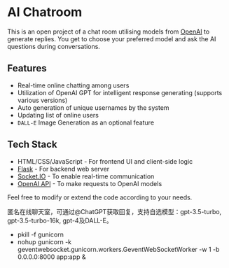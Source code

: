 # AI Chatroom

This is an open project of a chat room utilising models from [OpenAI](https://openai.com/) to generate replies. You get to choose your preferred model and ask the AI questions during conversations.

## Features

* Real-time online chatting among users
* Utilization of OpenAI GPT for intelligent response generating (supports various versions)
* Auto generation of unique usernames by the system
* Updating list of online users
* `DALL-E` Image Generation as an optional feature



## Tech Stack

* HTML/CSS/JavaScript - For frontend UI and client-side logic  
* [Flask](https://flask.palletsprojects.com/en/2.0.x/) - For backend web server 
* [Socket.IO](https://socket.io) - To enable real-time communication
* [OpenAI API](https://beta.openai.com/docs/introduction/library-reference/chapter-openai-api/reference/#python-library-v030) - To make requests to OpenAI models

Feel free to modify or extend the code according to your needs.


匿名在线聊天室，可通过@ChatGPT获取回复，支持自选模型：gpt-3.5-turbo, gpt-3.5-turbo-16k, gpt-4及DALL-E。



* pkill -f gunicorn
* nohup gunicorn -k geventwebsocket.gunicorn.workers.GeventWebSocketWorker -w 1 -b 0.0.0.0:8000 app:app &
